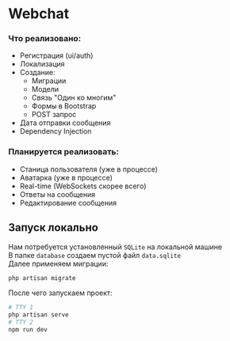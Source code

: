 # Webchat

### Что реализовано:

- Регистрация (ui/auth)
- Локализация
- Создание:
    - Миграции
    - Модели
    - Связь "Один ко многим"
    - Формы в Bootstrap
    - POST запрос
- Дата отправки сообщения
- Dependency Injection

### Планируется реализовать:

- Станица пользователя (уже в процессе)
- Аватарка (уже в процессе)
- Real-time (WebSockets скорее всего)
- Ответы на сообщения
- Редактирование сообщения

## Запуск локально
Нам потребуется установленный ```SQLite``` на локальной машине\
В папке ```database``` создаем пустой файл ```data.sqlite```\
Далее применяем миграции:
```bash
php artisan migrate
```
После чего запускаем проект:
```bash
# TTY 1
php artisan serve
# TTY 2
npm run dev
```
